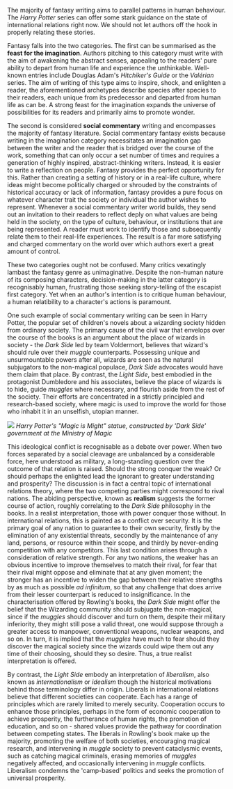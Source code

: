 The majority of fantasy writing aims to parallel patterns in human behaviour. The *Harry Potter* series can offer some stark guidance on the state of international relations right now. We should not let authors off the hook in properly relating these stories.

Fantasy falls into the two categories. The first can be summarised as the **feast for the imagination**. Authors pitching to this category must write with the aim of awakening the abstract senses, appealing to the readers' pure ability to depart from human life and experience the unthinkable. Well-known entries include Douglas Adam's *Hitchiker's Guide* or the *Valérian* series. The aim of writing of this type aims to inspire, shock, and enlighten a reader, the aforementioned archetypes describe species after species to their readers, each unique from its predecessor and departed from human life as can be. A strong feast for the imagination expands the universe of possibilities for its readers and primarily aims to promote wonder.

The second is considered **social commentary** writing and encompasses the majority of fantasy literature. Social commentary fantasy exists because writing in the imagination category necessitates an imagination gap between the writer and the reader that is bridged over the course of the work, something that can only occur a set number of times and requires a generation of highly inspired, abstract-thinking writers. Instead, it is easier to write a reflection on people. Fantasy provides the perfect opportunity for this. Rather than creating a setting of history or in a real-life culture, where ideas might become politically charged or shrouded by the constraints of historical accuracy or lack of information, fantasy provides a pure focus on whatever character trait the society or individual the author wishes to represent. Whenever a social commentary writer world builds, they send out an invitation to their readers to reflect deply on what values are being held in the society, on the type of culture, behaviour, or institutions that are being represented. A reader must work to identify those and subsequently relate them to their real-life experiences. The result is a far more satisfying and charged commentary on the world over which authors exert a great amount of control.

These two categories ought not be confused. Many critics vexatingly lambast the fantasy genre as unimaginative. Despite the non-human nature of its composing characters, decision-making in the latter category is recognisably human, frustrating those seeking story-telling of the escapist first category. Yet when an author's intention is to critique human behaviour, a human relatibility to a character's actions is paramount.

One such example of social commentary writing can be seen in Harry Potter, the popular set of children's novels about a wizarding society hidden from ordinary society. The primary cause of the civil war that envelops over the course of the books is an argument about the place of wizards in society - the *Dark Side* led by team Voldermort, believes that wizard's should rule over their *muggle* counterparts. Possessing unique and unsurmountable powers after all, wizards are seen as the natural subjugators to the non-magical populace, *Dark Side* advocates would have them claim that place. By contrast, the *Light Side*, best embodied in the protagonist Dumbledore and his associates, believe the place of wizards is to hide, guide *muggles* where necessary, and flourish aside from the rest of the society. Their efforts are concentrated in a strictly principled and research-based society, where magic is used to improve the world for those who inhabit it in an unselfish, utopian manner.

![](https://theLAZYmd.github.io/site-backend/articles/images/MoM.jpg)
*Harry Potter's "Magic is Might" statue, constructed by 'Dark Side' government at the Ministry of Magic*

This ideological conflict is recognisable as a debate over power. When two forces separated by a social cleavage are unbalanced by a considerable force, here understood as military, a long-standing question over the outcome of that relation is raised. Should the strong conquer the weak? Or should perhaps the enlighted lead the ignorant to greater understanding and prosperity? The discussion is in fact a central topic of international relations theory, where the two competing parties might correspond to rival nations. The abiding perspective, known as **realism** suggests the former course of action, roughly correlating to the *Dark Side* philosophy in the books. In a realist interpretation, those with power conquer those without. In international relations, this is painted as a conflict over security. It is the primary goal of any nation to guarantee to their own security, firstly by the elimination of any existential threats, secondly by the maintenance of any land, persons, or resource within their scope, and thirdly by never-ending competition with any competitors. This last condition arises through a consideration of relative strength. For any two nations, the weaker has an obvious incentive to improve themselves to match their rival, for fear that their rival might oppose and eliminate that at any given moment; the stronger has an incentive to widen the gap between their relative strengths by as much as possible *ad infinitum*, so that any challenge that does arrive from their lesser counterpart is reduced to insignificance. In the characterisation offered by Rowling's books, the *Dark Side* might offer the belief that the Wizarding community should subjugate the non-magical, since if the *muggles* should discover and turn on them, despite their military inferiority, they might still pose a valid threat, one would suppose through a greater access to manpower, conventional weapons, nuclear weapons, and so on. In turn, it is implied that the *muggles* have much to fear should they discover the magical society since the wizards could wipe them out any time of their choosing, should they so desire. Thus, a true realist interpretation is offered.

By contrast, the *Light Side* embody an interpretation of *liberalism*, also known as *internationalism* or *idealism* though the historical motivations behind those terminology differ in origin. Liberals in international relations believe that different societies can cooperate. Each has a range of principles which are rarely limited to merely security. Cooperation occurs to enhance those principles, perhaps in the form of economic cooperation to achieve prosperity, the furtherance of human rights, the promotion of education, and so on - shared values provide the pathway for coordination between competing states. The liberals in Rowling's book make up the majority, promoting the welfare of both societies, encouraging magical research, and intervening in *muggle* society to prevent cataclysmic events, such as catching magical criminals, erasing memories of *muggles* negatively affected, and occasionally intervening in *muggle* conflicts. Liberalism condemns the 'camp-based' politics and seeks the promotion of universal prosperity.